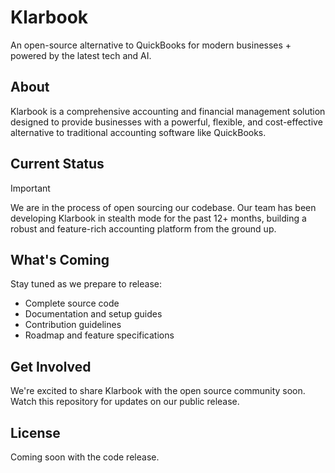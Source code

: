 # Klarbook

An open-source alternative to QuickBooks for modern businesses + powered by the latest tech and AI.

## About

Klarbook is a comprehensive accounting and financial management solution designed to provide businesses with a powerful, flexible, and cost-effective alternative to traditional accounting software like QuickBooks.

## Current Status

> [!IMPORTANT]
> We are in the process of open sourcing our codebase. Our team has been developing Klarbook in stealth mode for the past 12+ months, building a robust and feature-rich accounting platform from the ground up.

## What's Coming

Stay tuned as we prepare to release:

- Complete source code
- Documentation and setup guides
- Contribution guidelines
- Roadmap and feature specifications

## Get Involved

We're excited to share Klarbook with the open source community soon. Watch this repository for updates on our public release.

## License

Coming soon with the code release.
